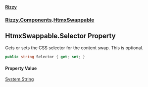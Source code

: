 #### [Rizzy](index.md 'index')
### [Rizzy.Components](Rizzy.Components.md 'Rizzy.Components').[HtmxSwappable](Rizzy.Components.HtmxSwappable.md 'Rizzy.Components.HtmxSwappable')

## HtmxSwappable.Selector Property

Gets or sets the CSS selector for the content swap. This is optional.

```csharp
public string Selector { get; set; }
```

#### Property Value
[System.String](https://docs.microsoft.com/en-us/dotnet/api/System.String 'System.String')